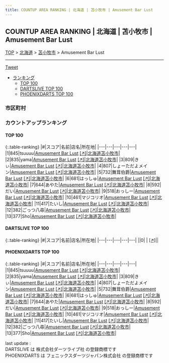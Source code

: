 ```yaml
---
title: COUNTUP AREA RANKING | 北海道 | 苫小牧市 | Amusement Bar Lust
---
```

## COUNTUP AREA RANKING | 北海道 | 苫小牧市 | Amusement Bar Lust

[TOP](/darts/rank/) > [北海道](/darts/rank/北海道/) > [苫小牧市](/darts/rank/北海道/苫小牧市/) > Amusement Bar Lust

___

<a href="https://twitter.com/share?ref_src=twsrc%5Etfw" data-text="COUNTUP AREA RANKING | 北海道苫小牧市Amusement Bar Lust" class="twitter-share-button" data-hashtags="DARTSLIVE,PHOENIXDARTS,darts,ダーツ" data-show-count="false">Tweet</a>

* [ランキング](#カウントアップランキング)
    * [TOP 100](#top-100)
    * [DARTSLIVE TOP 100](#dartslive-top-100)
    * [PHOENIXDARTS TOP 100](#phoenixdarts-top-100)

### 市区町村

<ul>

</ul>

### カウントアップランキング

#### TOP 100



{:.table-ranking}
|#|スコア|名前|店名|所在地|
|---|---|---|---|---|
|1|845|<span class="rank-name-pd">tsuuuu</span>|<a href="/darts/rank/shops/86343.html">Amusement Bar Lust</a> <a href="https://vs.phoenixdarts.com/jp/shop/shopDetailInfo/s_86343?s_seq=86343">[↗]</a>|<a href="/darts/rank/北海道/苫小牧市">北海道苫小牧市</a>|
|2|835|<span class="rank-name-pd">yama</span>|<a href="/darts/rank/shops/86343.html">Amusement Bar Lust</a> <a href="https://vs.phoenixdarts.com/jp/shop/shopDetailInfo/s_86343?s_seq=86343">[↗]</a>|<a href="/darts/rank/北海道/苫小牧市">北海道苫小牧市</a>|
|3|809|<span class="rank-name-pd">きぃ</span>|<a href="/darts/rank/shops/86343.html">Amusement Bar Lust</a> <a href="https://vs.phoenixdarts.com/jp/shop/shopDetailInfo/s_86343?s_seq=86343">[↗]</a>|<a href="/darts/rank/北海道/苫小牧市">北海道苫小牧市</a>|
|4|807|<span class="rank-name-pd">しょーただよメイン</span>|<a href="/darts/rank/shops/86343.html">Amusement Bar Lust</a> <a href="https://vs.phoenixdarts.com/jp/shop/shopDetailInfo/s_86343?s_seq=86343">[↗]</a>|<a href="/darts/rank/北海道/苫小牧市">北海道苫小牧市</a>|
|5|732|<span class="rank-name-pd">舞茸伯爵</span>|<a href="/darts/rank/shops/86343.html">Amusement Bar Lust</a> <a href="https://vs.phoenixdarts.com/jp/shop/shopDetailInfo/s_86343?s_seq=86343">[↗]</a>|<a href="/darts/rank/北海道/苫小牧市">北海道苫小牧市</a>|
|6|681|<span class="rank-name-pd">はっしゅ</span>|<a href="/darts/rank/shops/86343.html">Amusement Bar Lust</a> <a href="https://vs.phoenixdarts.com/jp/shop/shopDetailInfo/s_86343?s_seq=86343">[↗]</a>|<a href="/darts/rank/北海道/苫小牧市">北海道苫小牧市</a>|
|7|644|<span class="rank-name-pd">あやた</span>|<a href="/darts/rank/shops/86343.html">Amusement Bar Lust</a> <a href="https://vs.phoenixdarts.com/jp/shop/shopDetailInfo/s_86343?s_seq=86343">[↗]</a>|<a href="/darts/rank/北海道/苫小牧市">北海道苫小牧市</a>|
|8|592|<span class="rank-name-pd">だい</span>|<a href="/darts/rank/shops/86343.html">Amusement Bar Lust</a> <a href="https://vs.phoenixdarts.com/jp/shop/shopDetailInfo/s_86343?s_seq=86343">[↗]</a>|<a href="/darts/rank/北海道/苫小牧市">北海道苫小牧市</a>|
|9|518|<span class="rank-name-pd">おっしー</span>|<a href="/darts/rank/shops/86343.html">Amusement Bar Lust</a> <a href="https://vs.phoenixdarts.com/jp/shop/shopDetailInfo/s_86343?s_seq=86343">[↗]</a>|<a href="/darts/rank/北海道/苫小牧市">北海道苫小牧市</a>|
|10|461|<span class="rank-name-pd">マジコリオ</span>|<a href="/darts/rank/shops/86343.html">Amusement Bar Lust</a> <a href="https://vs.phoenixdarts.com/jp/shop/shopDetailInfo/s_86343?s_seq=86343">[↗]</a>|<a href="/darts/rank/北海道/苫小牧市">北海道苫小牧市</a>|
|11|417|<span class="rank-name-pd">たいし</span>|<a href="/darts/rank/shops/86343.html">Amusement Bar Lust</a> <a href="https://vs.phoenixdarts.com/jp/shop/shopDetailInfo/s_86343?s_seq=86343">[↗]</a>|<a href="/darts/rank/北海道/苫小牧市">北海道苫小牧市</a>|
|12|382|<span class="rank-name-pd">ごっつ八尋</span>|<a href="/darts/rank/shops/86343.html">Amusement Bar Lust</a> <a href="https://vs.phoenixdarts.com/jp/shop/shopDetailInfo/s_86343?s_seq=86343">[↗]</a>|<a href="/darts/rank/北海道/苫小牧市">北海道苫小牧市</a>|
|13|377|<span class="rank-name-pd">Sho</span>|<a href="/darts/rank/shops/86343.html">Amusement Bar Lust</a> <a href="https://vs.phoenixdarts.com/jp/shop/shopDetailInfo/s_86343?s_seq=86343">[↗]</a>|<a href="/darts/rank/北海道/苫小牧市">北海道苫小牧市</a>|


#### DARTSLIVE TOP 100



{:.table-ranking}
|#|スコア|名前|店名|所在地|
|---|---|---|---|---|
||0|<span class="rank-name-dl"> </span>|<a href="/darts/rank/shops/.html"></a> <a href="">[↗]</a>|<a href="/darts/rank//"></a>|


#### PHOENIXDARTS TOP 100



{:.table-ranking}
|#|スコア|名前|店名|所在地|
|---|---|---|---|---|
|1|845|<span class="rank-name-pd">tsuuuu</span>|<a href="/darts/rank/shops/86343.html">Amusement Bar Lust</a> <a href="https://vs.phoenixdarts.com/jp/shop/shopDetailInfo/s_86343?s_seq=86343">[↗]</a>|<a href="/darts/rank/北海道/苫小牧市">北海道苫小牧市</a>|
|2|835|<span class="rank-name-pd">yama</span>|<a href="/darts/rank/shops/86343.html">Amusement Bar Lust</a> <a href="https://vs.phoenixdarts.com/jp/shop/shopDetailInfo/s_86343?s_seq=86343">[↗]</a>|<a href="/darts/rank/北海道/苫小牧市">北海道苫小牧市</a>|
|3|809|<span class="rank-name-pd">きぃ</span>|<a href="/darts/rank/shops/86343.html">Amusement Bar Lust</a> <a href="https://vs.phoenixdarts.com/jp/shop/shopDetailInfo/s_86343?s_seq=86343">[↗]</a>|<a href="/darts/rank/北海道/苫小牧市">北海道苫小牧市</a>|
|4|807|<span class="rank-name-pd">しょーただよメイン</span>|<a href="/darts/rank/shops/86343.html">Amusement Bar Lust</a> <a href="https://vs.phoenixdarts.com/jp/shop/shopDetailInfo/s_86343?s_seq=86343">[↗]</a>|<a href="/darts/rank/北海道/苫小牧市">北海道苫小牧市</a>|
|5|732|<span class="rank-name-pd">舞茸伯爵</span>|<a href="/darts/rank/shops/86343.html">Amusement Bar Lust</a> <a href="https://vs.phoenixdarts.com/jp/shop/shopDetailInfo/s_86343?s_seq=86343">[↗]</a>|<a href="/darts/rank/北海道/苫小牧市">北海道苫小牧市</a>|
|6|681|<span class="rank-name-pd">はっしゅ</span>|<a href="/darts/rank/shops/86343.html">Amusement Bar Lust</a> <a href="https://vs.phoenixdarts.com/jp/shop/shopDetailInfo/s_86343?s_seq=86343">[↗]</a>|<a href="/darts/rank/北海道/苫小牧市">北海道苫小牧市</a>|
|7|644|<span class="rank-name-pd">あやた</span>|<a href="/darts/rank/shops/86343.html">Amusement Bar Lust</a> <a href="https://vs.phoenixdarts.com/jp/shop/shopDetailInfo/s_86343?s_seq=86343">[↗]</a>|<a href="/darts/rank/北海道/苫小牧市">北海道苫小牧市</a>|
|8|592|<span class="rank-name-pd">だい</span>|<a href="/darts/rank/shops/86343.html">Amusement Bar Lust</a> <a href="https://vs.phoenixdarts.com/jp/shop/shopDetailInfo/s_86343?s_seq=86343">[↗]</a>|<a href="/darts/rank/北海道/苫小牧市">北海道苫小牧市</a>|
|9|518|<span class="rank-name-pd">おっしー</span>|<a href="/darts/rank/shops/86343.html">Amusement Bar Lust</a> <a href="https://vs.phoenixdarts.com/jp/shop/shopDetailInfo/s_86343?s_seq=86343">[↗]</a>|<a href="/darts/rank/北海道/苫小牧市">北海道苫小牧市</a>|
|10|461|<span class="rank-name-pd">マジコリオ</span>|<a href="/darts/rank/shops/86343.html">Amusement Bar Lust</a> <a href="https://vs.phoenixdarts.com/jp/shop/shopDetailInfo/s_86343?s_seq=86343">[↗]</a>|<a href="/darts/rank/北海道/苫小牧市">北海道苫小牧市</a>|
|11|417|<span class="rank-name-pd">たいし</span>|<a href="/darts/rank/shops/86343.html">Amusement Bar Lust</a> <a href="https://vs.phoenixdarts.com/jp/shop/shopDetailInfo/s_86343?s_seq=86343">[↗]</a>|<a href="/darts/rank/北海道/苫小牧市">北海道苫小牧市</a>|
|12|382|<span class="rank-name-pd">ごっつ八尋</span>|<a href="/darts/rank/shops/86343.html">Amusement Bar Lust</a> <a href="https://vs.phoenixdarts.com/jp/shop/shopDetailInfo/s_86343?s_seq=86343">[↗]</a>|<a href="/darts/rank/北海道/苫小牧市">北海道苫小牧市</a>|
|13|377|<span class="rank-name-pd">Sho</span>|<a href="/darts/rank/shops/86343.html">Amusement Bar Lust</a> <a href="https://vs.phoenixdarts.com/jp/shop/shopDetailInfo/s_86343?s_seq=86343">[↗]</a>|<a href="/darts/rank/北海道/苫小牧市">北海道苫小牧市</a>|


<div class="footer border-top border-gray-light mt-5 pt-3 text-right text-gray">
    last update : <span style="font-weight: italic" id="foot_last_modified"></span><br />
    DARTSLIVE は 株式会社ダーツライブ社 の登録商標です<br />
    PHOENIXDARTS は フェニックスダーツジャパン株式会社 の登録商標です<br />
</div>

<script src="https://cdnjs.cloudflare.com/ajax/libs/jquery.tablesorter/2.31.3/js/jquery.tablesorter.min.js" integrity="sha512-qzgd5cYSZcosqpzpn7zF2ZId8f/8CHmFKZ8j7mU4OUXTNRd5g+ZHBPsgKEwoqxCtdQvExE5LprwwPAgoicguNg==" crossorigin="anonymous" referrerpolicy="no-referrer"></script>
<link rel="stylesheet" href="https://cdnjs.cloudflare.com/ajax/libs/jquery.tablesorter/2.31.3/css/theme.default.min.css" integrity="sha512-wghhOJkjQX0Lh3NSWvNKeZ0ZpNn+SPVXX1Qyc9OCaogADktxrBiBdKGDoqVUOyhStvMBmJQ8ZdMHiR3wuEq8+w==" crossorigin="anonymous" referrerpolicy="no-referrer" />
<script>
$(function() {
    $(".table-ranking").tablesorter({sortList:[[0, 0]]});
    $("#foot_last_modified").text(formatDate(new Date(document.lastModified), 'yyyy-MM-dd HH:mm:ss'));
});
</script>

<script async src="https://platform.twitter.com/widgets.js" charset="utf-8"></script>